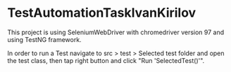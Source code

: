 # TestAutomationTaskIvanKirilov

This project is using SeleniumWebDriver with chromedriver version 97 and using TestNG framework.

In order to run a Test navigate to src > test > Selected test folder and open the test class, then tap right button and 
click "Run 'SelectedTest()'".
